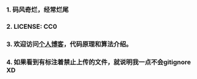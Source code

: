 ### 1. 码风奇烂，经常烂尾
### 2. LICENSE: CC0
### 3. 欢迎访问[个人博客](https://Xchkoo.github.io)，代码原理和算法介绍。
### 4. 如果看到有标注着禁止上传的文件，就说明我一点不会gitignore XD
